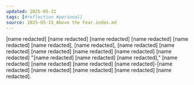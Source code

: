 ```yaml
---
updated: 2025-05-31
tags: [#reflection #personal]
source: 2025-05-15_Above the Fear.index.md
---
```


[name redacted] [name redacted] [name redacted] [name redacted] [name redacted] [name redacted], [name redacted], [name redacted] [name redacted] [name redacted] [name redacted] [name redacted] [name redacted] "[name redacted] [name redacted] [name redacted]," [name redacted] [name redacted] [name redacted] [name redacted]-[name redacted] [name redacted] [name redacted] [name redacted] [name redacted].

